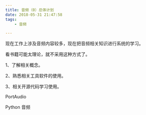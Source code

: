 ```yaml
---
title: 音频（0）总体计划
date: 2018-05-31 21:47:58
tags:
	- 音频

---
```




现在工作上涉及音频内容较多，现在把音频相关知识进行系统的学习。

看书籍可能太理论，就不采用这种方式了。

1、了解相关概念。

2、熟悉相关工具软件的使用。

3、相关开源代码学习使用。



PortAudio

Python 音频

